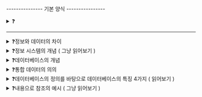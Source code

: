 --------------- 기본 양식 ----------------

<details>
<summary>❓</summary>

>""

</details>

------------------------------------------

<details>
<summary>❓정보와 데이터의 차이</summary>

>"데이터(data)는 현실세계에서 단순히 관찰 및 수집한 사실(값)이지만 정보는 데이터를 의사 결정에 활용할 수 있도록 처리해서 체계적으로 조직한 결과물이다. 데이터에서 정보를 추출(정보처리)과정을 거쳐야 함."

</details>


<details>
<summary>❓정보 시스템의 개념 ( 그냥 읽어보기 )</summary>

>"조직 운영에 필요한 데이터를 수집 후 저장했다가 의사 결정이 필요할 때 처리해서 유용한 정보를 만들어주는 수단, 데이터를 가지고 있다가 제공하는 역할은 데이터베이스가 담당"

</details>


<details>
<summary>❓데이터베이스의 개념</summary>

>"특정 조직의 여러 사용자가 '공유'하여 사용할 수 있도록 '통합'해서 '저장'한 '운영'데이터의 집합이다. 쉽게 말하면 관련 있는 데이터를 모아두는 창고다."

</details>


<details>
<summary>❓통합 데이터의 의의</summary>

>"관리를 위한 중복의 최소화(통제 가능한 중복만 허용)"

</details>


<details>
<summary>❓데이터베이스의 정의를 바탕으로 데이터베이스의 특징 4가지 ( 읽어보기 )</summary>

>"사용자에 요구에 실시간으로 응답할 수 있는 실시간 접근성, 현실 세계의 상태를 정확히 반영해야 하는 계속된 변화, 여러 사용자가 동시에 이용하는 동시 공유, 데이터의 내용(값)으로 인한 참조"

</details>

<details>
<summary>❓내용으로 참조의 예시 ( 그냥 읽어보기 )</summary>

>"'재고량이 1000개 이상인 제품의 이름을 검색하시오.', 이렇게 하면 위치를 몰라도 조건만 가지고 조회가 가능하다."

</details>

